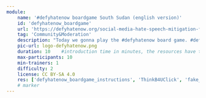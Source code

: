 ```yaml
---
module:
    name: '#defyhatenow boardgame South Sudan (english version)'
    id: 'defyhatenow_boardgame'
    url: 'https://defyhatenow.org/social-media-hate-speech-mitigation-field-guide/'
    tag: 'Community&Moderation'
    description: "Today we gonna play the #defyhatenow board game. #defyhatenow aims to raise awareness of and develop means for countering social media based hate speech, conflict rhetoric and directed online incitement to violence and to amplify ‘positive influencers’ occupying South Sudan’s social media landscape with voices of peacebuilding and counter-messaging rather than leaving that space open to agents of conflict."
    pic-url: logo-defyhatenow.png
    duration: 10    #introduction time in minutes, the resources have their own time blocks
    max-participants: 10
    min-trainers: 1
    difficulty: 2
    license: CC BY-SA 4.0
    res: ['defyhatenow_boardgame_instructions', 'ThinkB4UClick', 'fake_news', 'counter_hate_speech', 'hate_speech', 'ethical_journalism_guide', 'defyhatenow_boardgame']
    # marker
---  
```

